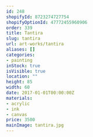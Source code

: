 ```yaml
---
id: 248
shopifyId: 8723274727754
shopifyOptionId: 47772455960906
order: 339
title: Tantira
slug: tantira
url: art-works/tantira
aliases: []
categories:
- painting
inStock: true
isVisible: true
location: ""
height: 85
width: 60
date: 2017-01-01T00:00:00Z
materials:
- acrylic
- ink
- canvas
price: 3500
mainImage: tantira.jpg
---
```

